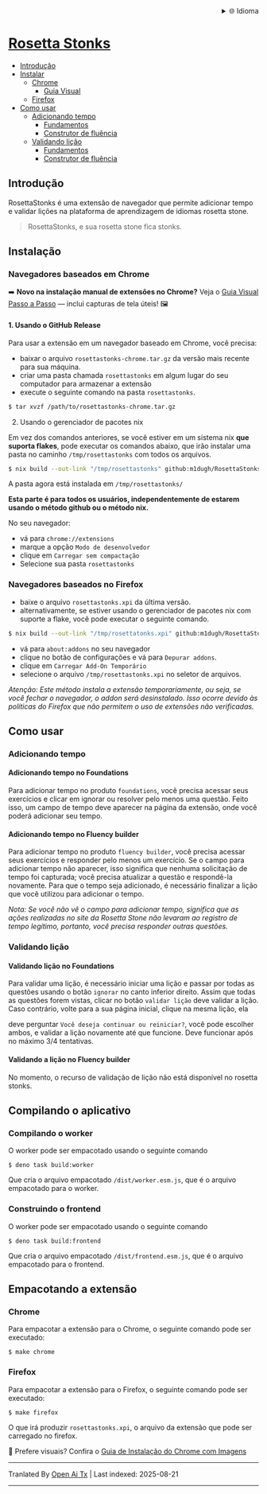 
<div align="right">
  <details>
    <summary >🌐 Idioma</summary>
    <div>
      <div align="center">
        <a href="https://openaitx.github.io/view.html?user=m1dugh&project=RosettaStonks&lang=en">English</a>
        | <a href="https://openaitx.github.io/view.html?user=m1dugh&project=RosettaStonks&lang=zh-CN">简体中文</a>
        | <a href="https://openaitx.github.io/view.html?user=m1dugh&project=RosettaStonks&lang=zh-TW">繁體中文</a>
        | <a href="https://openaitx.github.io/view.html?user=m1dugh&project=RosettaStonks&lang=ja">日本語</a>
        | <a href="https://openaitx.github.io/view.html?user=m1dugh&project=RosettaStonks&lang=ko">한국어</a>
        | <a href="https://openaitx.github.io/view.html?user=m1dugh&project=RosettaStonks&lang=hi">हिन्दी</a>
        | <a href="https://openaitx.github.io/view.html?user=m1dugh&project=RosettaStonks&lang=th">ไทย</a>
        | <a href="https://openaitx.github.io/view.html?user=m1dugh&project=RosettaStonks&lang=fr">Français</a>
        | <a href="https://openaitx.github.io/view.html?user=m1dugh&project=RosettaStonks&lang=de">Deutsch</a>
        | <a href="https://openaitx.github.io/view.html?user=m1dugh&project=RosettaStonks&lang=es">Español</a>
        | <a href="https://openaitx.github.io/view.html?user=m1dugh&project=RosettaStonks&lang=it">Italiano</a>
        | <a href="https://openaitx.github.io/view.html?user=m1dugh&project=RosettaStonks&lang=ru">Русский</a>
        | <a href="https://openaitx.github.io/view.html?user=m1dugh&project=RosettaStonks&lang=pt">Português</a>
        | <a href="https://openaitx.github.io/view.html?user=m1dugh&project=RosettaStonks&lang=nl">Nederlands</a>
        | <a href="https://openaitx.github.io/view.html?user=m1dugh&project=RosettaStonks&lang=pl">Polski</a>
        | <a href="https://openaitx.github.io/view.html?user=m1dugh&project=RosettaStonks&lang=ar">العربية</a>
        | <a href="https://openaitx.github.io/view.html?user=m1dugh&project=RosettaStonks&lang=fa">فارسی</a>
        | <a href="https://openaitx.github.io/view.html?user=m1dugh&project=RosettaStonks&lang=tr">Türkçe</a>
        | <a href="https://openaitx.github.io/view.html?user=m1dugh&project=RosettaStonks&lang=vi">Tiếng Việt</a>
        | <a href="https://openaitx.github.io/view.html?user=m1dugh&project=RosettaStonks&lang=id">Bahasa Indonesia</a>
        | <a href="https://openaitx.github.io/view.html?user=m1dugh&project=RosettaStonks&lang=as">অসমীয়া</
      </div>
    </div>
  </details>
</div>

# Rosetta Stonks

- [Introdução](#introducao)
- [Instalar](#instalar)
  - [Chrome](#navegadores-baseados-no-chrome)
    - [Guia Visual](#navegadores-baseados-no-chrome)
  - [Firefox](#navegadores-baseados-no-firefox)
- [Como usar](#como-usar)
  - [Adicionando tempo](#adding-time)
    - [Fundamentos](#adding-time-in-foundations)
    - [Construtor de fluência](#adding-time-in-fluency-builder)
  - [Validando lição](#validating-lesson)
    - [Fundamentos](#validating-lesson-in-foundations)
    - [Construtor de fluência](#validating-lesson-in-fluency-builder)

## Introdução

RosettaStonks é uma extensão de navegador que permite adicionar tempo e validar
lições na plataforma de aprendizagem de idiomas rosetta stone.

> RosettaStonks, e sua rosetta stone fica stonks.

## Instalação

### Navegadores baseados em Chrome

➡️ **Novo na instalação manual de extensões no Chrome?** Veja o [Guia Visual Passo a Passo](https://raw.githubusercontent.com/m1dugh/RosettaStonks/master/INSTALL_GUI.md) — inclui capturas de tela úteis! 🖼️

#### 1. Usando o GitHub Release

Para usar a extensão em um navegador baseado em Chrome, você precisa:

- baixar o arquivo `rosettastonks-chrome.tar.gz` da versão mais recente para
  sua máquina.
- criar uma pasta chamada `rosettastonks` em algum lugar do seu computador para armazenar a
  extensão
- execute o seguinte comando na pasta `rosettastonks`.

```bash
$ tar xvzf /path/to/rosettastonks-chrome.tar.gz
```

2. Usando o gerenciador de pacotes nix

Em vez dos comandos anteriores, se você estiver em um sistema nix **que suporta
flakes**, pode executar os comandos abaixo, que irão instalar uma pasta
no caminho `/tmp/rosettastonks` com todos os arquivos.

```bash
$ nix build --out-link "/tmp/rosettastonks" github:m1dugh/RosettaStonks#chrome
```

A pasta agora está instalada em `/tmp/rosettastonks/`

**Esta parte é para todos os usuários, independentemente de estarem usando o método github
ou o método nix.**

No seu navegador:

- vá para `chrome://extensions`
- marque a opção `Modo de desenvolvedor`
- clique em `Carregar sem compactação`
- Selecione sua pasta `rosettastonks`

### Navegadores baseados no Firefox

- baixe o arquivo `rosettastonks.xpi` da última versão.
- alternativamente, se estiver usando o gerenciador de pacotes nix com suporte a flake, você pode executar
  o seguinte comando.

```bash
$ nix build --out-link "/tmp/rosettatonks.xpi" github:m1dugh/RosettaStonks#mozilla
```
- vá para `about:addons` no seu navegador
- clique no botão de configurações e vá para `Depurar addons`.
- clique em `Carregar Add-On Temporário`
- selecione o arquivo `/tmp/rosettastonks.xpi` no seletor de arquivos.

_Atenção: Este método instala a extensão temporariamente, ou seja, se
você fechar o navegador, o addon será desinstalado. Isso ocorre devido às
políticas do Firefox que não permitem o uso de extensões não verificadas._

## Como usar

### Adicionando tempo

#### Adicionando tempo no Foundations

Para adicionar tempo no produto `foundations`, você precisa acessar seus exercícios e
clicar em ignorar ou resolver pelo menos uma questão. Feito isso, um campo de tempo
deve aparecer na página da extensão, onde você poderá adicionar seu tempo.

#### Adicionando tempo no Fluency builder

Para adicionar tempo no produto `fluency builder`, você precisa acessar seus exercícios e
responder pelo menos um exercício. Se o campo para adicionar tempo não aparecer, isso
significa que nenhuma solicitação de tempo foi capturada; você precisa atualizar a questão e respondê-la
novamente. Para que o tempo seja adicionado, é necessário finalizar a lição que você utilizou para
adicionar o tempo.

_Nota: Se você não vê o campo para adicionar tempo, significa que as ações realizadas
no site da Rosetta Stone não levaram ao registro de tempo legítimo, portanto,
você precisa responder outras questões._

### Validando lição

#### Validando lição no Foundations

Para validar uma lição, é necessário iniciar uma lição e passar por todas as
questões usando o botão `ignorar` no canto inferior direito. Assim que todas as
questões forem vistas, clicar no botão `validar lição` deve validar
a lição. Caso contrário, volte para a sua página inicial, clique na mesma lição, ela

deve perguntar `Você deseja continuar ou reiniciar?`, você pode escolher ambos, e
validar a lição novamente até que funcione. Deve funcionar após no máximo 3/4 tentativas.

#### Validando a lição no Fluency builder

No momento, o recurso de validação de lição não está disponível no rosetta stonks.

## Compilando o aplicativo

### Compilando o worker

O worker pode ser empacotado usando o seguinte comando

```
$ deno task build:worker
```

Que cria o arquivo empacotado `/dist/worker.esm.js`, que é o arquivo empacotado
para o worker.

### Construindo o frontend

O worker pode ser empacotado usando o seguinte comando

```
$ deno task build:frontend
```

Que cria o arquivo empacotado `/dist/frontend.esm.js`, que é o arquivo empacotado
para o frontend.

## Empacotando a extensão

### Chrome

Para empacotar a extensão para o Chrome, o seguinte comando pode ser executado:

```
$ make chrome
```

### Firefox

Para empacotar a extensão para o Firefox, o seguinte comando pode ser executado:

```
$ make firefox
```

O que irá produzir `rosettastonks.xpi`, o arquivo da extensão que pode ser
carregado no firefox.

📸 Prefere visuais? Confira o [Guia de Instalação do Chrome com Imagens](https://raw.githubusercontent.com/m1dugh/RosettaStonks/master/INSTALL_GUI.md)

---

Tranlated By [Open Ai Tx](https://github.com/OpenAiTx/OpenAiTx) | Last indexed: 2025-08-21

---